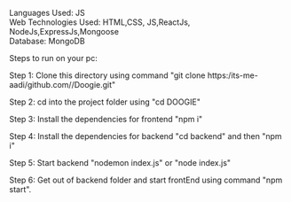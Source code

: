Languages Used: JS<br>
Web Technologies Used: HTML,CSS, JS,ReactJs, NodeJs,ExpressJs,Mongoose<br>
Database: MongoDB

Steps to run on your pc:

Step 1: Clone this directory using command "git clone https:/its-me-aadi/github.com//Doogie.git"

Step 2: cd into the project folder using "cd DOOGIE"

Step 3: Install the dependencies for frontend "npm i"

Step 4: Install the dependencies for backend "cd backend"  and then "npm i"

Step 5: Start backend "nodemon index.js" or "node index.js"

Step 6: Get out of backend folder  and start frontEnd using command "npm start".
